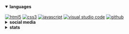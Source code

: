 <details open>
<summary><b>languages</b></summary>
<br>
<a href="#"><img src="https://i.imgur.com/aE3bj6X.png" alt='html5' height='26px'></a>
<a href="#"><img src="https://i.imgur.com/S0Iprni.png" alt='css3' height='26px'></a>
<!-- <a href="#"><img src="https://i.imgur.com/t7BYSKe.png" alt='sass' height='26px'></a> -->
<a href="#"><img src="https://i.imgur.com/r2mqDzW.png" alt='javascript' height='26px'></a>
<!-- <a href="#"><img src="https://i.imgur.com/7a4FXbu.png" alt='react' height='26px'></a>
<a href="#"><img src="https://i.imgur.com/X8YrqqI.png" alt='gatsby' height='26px'></a>
<a href="#"><img src="https://i.imgur.com/ICcnSDY.png" alt='graphQL' height='26px'></a>
<a href="#"><img src="https://i.imgur.com/yqQWM4Y.png" alt='node.js' height='26px'></a>
<a href="#"><img src="https://i.imgur.com/TAe1i3i.png" alt='deno' height='26px'></a>
<a href="#"><img src="https://i.imgur.com/v7H2uW1.png" alt='sql' height='26px'></a>
<a href="#"><img src="https://i.imgur.com/MZXYfIY.png" alt='mysql' height='26px'></a>
<a href="#"><img src="https://i.imgur.com/zhaqUsk.png" alt='mongoDB' height='26px'></a><br> -->
<a href="#"><img src="https://i.imgur.com/pk25lOJ.png" alt='visual studio code' height='26px'></a>
<!-- <a href="#"><img src="https://i.imgur.com/8GoGwa2.png" alt='git' height='26px'></a> -->
<a href="#"><img src="https://i.imgur.com/S4efLO7.png" alt='github' height='26px'></a>
</details>

<details>
<summary><b>social media</b></summary>
<br>
<a href="https://github.com/repetitiveblue"><img src="https://i.imgur.com/2YVUmzw.png" alt='github' height='40'></a>
<a href="https://twitter.com/repetitiveblue"><img src="https://i.imgur.com/QB6RXZM.png" alt='twitter' height='40'></a>
<a href="https://stackoverflow.com/users/17724474"><img src="https://i.imgur.com/UPaTXgB.png" alt='stackoverflow' height='40'></a>
<a href="https://www.youtube.com/channel/UCG30ADu-lMYQeq2zrL__bQg"><img src="https://i.imgur.com/SJuuB3k.png" alt='youtube' height='40'></a>
<a href="https://discord.com/users/674994297644384257"><img src="https://i.imgur.com/ZbAGnEk.png" alt='discord' height='40'></a>
</details>

<details>
<summary><b>stats</b></summary>
<br>
<img src="https://raw.githubusercontent.com/repetitiveblue/repetitiveblue/master/profile-summary-card-output/solarized/3-stats.svg">
<img src="https://raw.githubusercontent.com/repetitiveblue/repetitiveblue/master/profile-summary-card-output/solarized/4-productive-time.svg">
</details>
